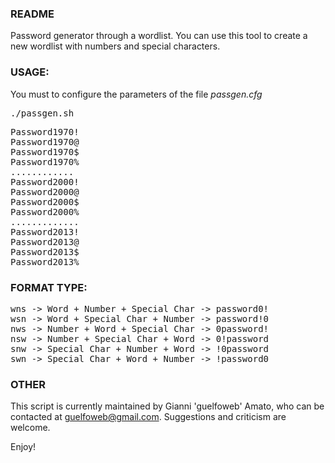 ### README


Password generator through a wordlist.
You can use this tool to create a new wordlist with numbers and special characters.<br />

### USAGE:

You must to configure the parameters of the file *passgen.cfg*

<pre>
./passgen.sh
</pre>
<pre>
Password1970!
Password1970@
Password1970$
Password1970%
............
Password2000!
Password2000@
Password2000$
Password2000%
.............
Password2013!
Password2013@
Password2013$
Password2013%
</pre>


### FORMAT TYPE:
<pre>
wns -> Word + Number + Special Char -> password0!
wsn -> Word + Special Char + Number -> password!0
nws -> Number + Word + Special Char -> 0password!
nsw -> Number + Special Char + Word -> 0!password
snw -> Special Char + Number + Word -> !0password
swn -> Special Char + Word + Number -> !password0
</pre>

### OTHER

This script is currently maintained by Gianni 'guelfoweb' Amato, who can be contacted at guelfoweb@gmail.com. Suggestions and criticism are welcome.

Enjoy!

